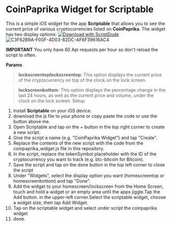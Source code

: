 # **CoinPaprika Widget for Scriptable**

This is a simple iOS widget for the app **Scriptable** that allows you to see the current price of various cryptocurrencies listed on **CoinPaprika**. The widget has two display options:
[![Download with ScriptDude](https://scriptdu.de/download.svg)](https://scriptdu.de/?name=CoinPaprika+Widget+for+Scriptable&source=https%3A%2F%2Fgist.github.com%2FYahmooo%2Fc8bc55f0a59c6ae27b2ccdb7531a0ca9&docs=https%3A%2F%2Fgithub.com%2FYahmooo%2FCoinparika-crypto-ticker-widget-scriptable#)
![C3F62B9A-F00F-4D03-82DC-AF6F39616AC4](https://user-images.githubusercontent.com/101056553/212693340-cf0550a7-c584-48b7-b515-4dd0f19fda81.png)

**IMPORTANT**
You only have 60 Api requests per hour so don't reload the script to often.

**Params**

> **lockscreentoplockscreentop**: This option displays the current price of the cryptocurrency on top of the clock on the lock screen.

> **lockscreenbottom**: This option displays the percentage change in the last 24 hours, as well as the current price and volume, under the clock on the lock screen.
Setup

1. Install **Scriptable** on your iOS device.
2. download the js file to your phone or copy paste the code or use the button above me.
3. Open Scriptable and tap on the + button in the top right corner to create a new script.
4. Give the script a name (e.g. "CoinPaprika Widget") and tap "Create".
5. Replace the contents of the new script with the code from the coinpaprika_widget.js file in this repository.
6. In the script, replace the tokenSymbol placeholder with the ID of the cryptocurrency you want to track (e.g. btc-bitcoin for Bitcoin).
8. Save the script and tap on the done button in the top left corner to close the script
9. Under "Widgets", select the display option you want (homescreentop or homescreenbottom) and tap "Done".
10. Add the widget to your homescreen/lockscreen from the Home Screen, touch and hold a widget or an empty area until the apps jiggle.Tap the Add button. in the upper-left corner.Select the scriptable widget, choose a widget size, then tap Add Widget.
11. Tap on the scriptable widget and select under script the coinpaprika widget
12. done.
